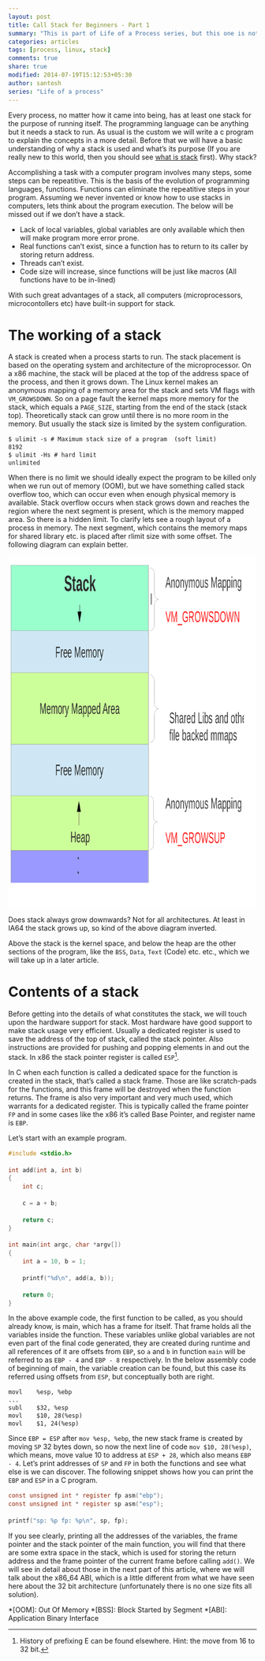 ```yaml
---
layout: post
title: Call Stack for Beginners - Part 1
summary: "This is part of Life of a Process series, but this one is not an exact continuation of the where it was left, but it should be useful for the overall understanding of a process and its life."
categories: articles
tags: [process, linux, stack]
comments: true
share: true
modified: 2014-07-19T15:12:53+05:30
author: santosh
series: "Life of a process"
---
```


Every process, no matter how it came into being, has at least one stack for the
purpose of running itself. The programming language can be anything but it needs
a stack to run. As usual is the custom we will write a c program to explain the
concepts in a more detail. Before that we will have a basic understanding of why
a stack is used and what’s its purpose (If you are really new to this world,
then you should
see [what is stack](http://en.wikipedia.org/wiki/Stack_%28abstract_data_type%29)
first).  Why stack?


Accomplishing a task with a computer program involves many steps, some steps can
be repeatitive. This is the basis of the evolution of programming languages,
functions. Functions can eliminate the repeatitive steps in your
program. Assuming we never invented or know how to use stacks in computers, lets
think about the program execution. The below will be missed out if we don’t have
a stack.

- Lack of local variables, global variables are only available which then will make program more error prone.
- Real functions can’t exist, since a function has to return to its caller by storing return address.
- Threads can’t exist.
- Code size will increase, since functions will be just like macros (All functions have to be in-lined)

With such great advantages of a stack, all computers (microprocessors,
microcontollers etc) have built-in support for stack.

# The working of a stack

A stack is created when a process starts to run. The stack placement is based on
the operating system and architecture of the microprocessor. On a x86 machine,
the stack will be placed at the top of the address space of the process, and
then it grows down. The Linux kernel makes an anonymous mapping of a memory area
for the stack and sets VM flags with `VM_GROWSDOWN`. So on a page fault the
kernel maps more memory for the stack, which equals a `PAGE_SIZE`, starting from
the end of the stack (stack top). Theoretically stack can grow until there is no
more room in the memory. But usually the stack size is limited by the system
configuration.

```console
$ ulimit -s # Maximum stack size of a program  (soft limit)
8192
$ ulimit -Hs # hard limit
unlimited
```

When there is no limit we should ideally expect the program to be killed only
when we run out of memory (OOM), but we have something called stack overflow
too, which can occur even when enough physical memory is available. Stack
overflow occurs when stack grows down and reaches the region where the next
segment is present, which is the memory mapped area. So there is a hidden
limit. To clarify lets see a rough layout of a process in memory. The next
segment, which contains the memory maps for shared library etc. is placed after
rlimit size with some offset. The following diagram can explain better.

![Call Stack](/images/call-stack-basic.png)

Does stack always grow downwards? Not for all architectures. At least in IA64
the stack grows up, so kind of the above diagram inverted.

Above the stack is the kernel space, and below the heap are the other sections
of the program, like the `BSS`, `Data`, `Text` (Code) etc. etc., which we will
take up in a later article.

# Contents of a stack

Before getting into the details of what constitutes the stack, we will touch
upon the hardware support for stack. Most hardware have good support to make
stack usage very efficient. Usually a dedicated register is used to save the
address of the top of stack, called the stack pointer. Also instructions are
provided for pushing and popping elements in and out the stack. In x86 the stack
pointer register is called `ESP`[^1].

In C when each function is called a dedicated space for the function is created
in the stack, that’s called a stack frame. Those are like scratch-pads for the
functions, and this frame will be destroyed when the function returns. The frame
is also very important and very much used, which warrants for a dedicated
register. This is typically called the frame pointer `FP` and in some cases like
the x86 it’s called Base Pointer, and register name is `EBP`.

Let’s start with an example program.

```c
#include <stdio.h>

int add(int a, int b)
{
    int c;

    c = a + b;

    return c;
}

int main(int argc, char *argv[])
{
    int a = 10, b = 1;

    printf("%d\n", add(a, b));

    return 0;
}
```

In the above example code, the first function to be called, as you should
already know, is main, which has a frame for itself. That frame holds all the
variables inside the function. These variables unlike global variables are not
even part of the final code generated, they are created during runtime and all
references of it are offsets from `EBP`, so `a` and `b` in function `main` will
be referred to as `EBP - 4` and `EBP - 8` respectively. In the below assembly
code of beginning of main, the variable creation can be found, but this case its
referred using offsets from `ESP`, but conceptually both are right.

```assembly
movl    %esp, %ebp
...
subl    $32, %esp
movl    $10, 28(%esp)
movl    $1, 24(%esp)
```

Since `EBP = ESP` after `mov %esp, %ebp`, the new stack frame is created by
moving `SP` 32 bytes down, so now the next line of code `mov $10, 28(%esp)`,
which means, move value 10 to address at `ESP + 28`, which also means `EBP -
4`. Let’s print addresses of `SP` and `FP` in both the functions and see what
else is we can discover. The following snippet shows how you can print the `EBP`
and `ESP` in a C program.

```c
const unsigned int * register fp asm("ebp");
const unsigned int * register sp asm("esp");

printf("sp: %p fp: %p\n", sp, fp);
```

If you see clearly, printing all the addresses of the variables, the frame
pointer and the stack pointer of the main function, you will find that there are
some extra space in the stack, which is used for storing the return address and
the frame pointer of the current frame before calling `add()`. We will see in
detail about those in the next part of this article, where we will talk about
the x86_64 ABI, which is a little different from what we have seen here about
the 32 bit architecture (unfortunately there is no one size fits all solution).

*[OOM]: Out Of Memory
*[BSS]: Block Started by Segment
*[ABI]: Application Binary Interface
[^1]: History of prefixing E can be found elsewhere. Hint: the move from 16 to
    32 bit.
    
